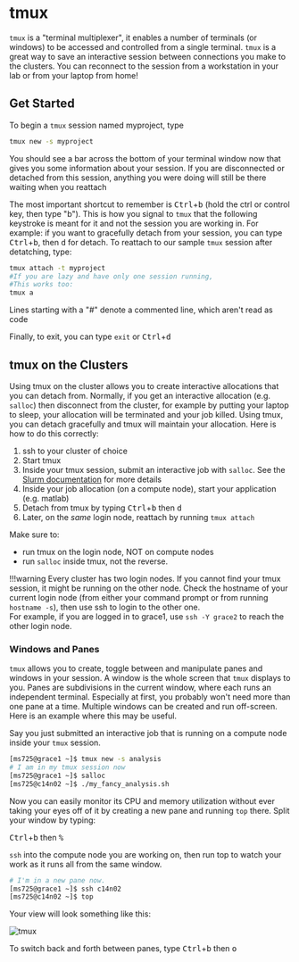 # tmux

`tmux` is a "terminal multiplexer", it enables a number of terminals (or windows) to be accessed and controlled from a single terminal. `tmux` is a great way to save an interactive session between connections you make to the clusters. You can reconnect to the session from a workstation in your lab or from your laptop from home!

## Get Started

To begin a `tmux` session named myproject, type

``` bash
tmux new -s myproject
```

You should see a bar across the bottom of your terminal window now that gives you some information about your session. If you are disconnected or detached from this session, anything you were doing will still be there waiting when you reattach

The most important shortcut to remember is <kbd>Ctrl</kbd>+<kbd>b</kbd> (hold the ctrl or control key, then type "b"). This is how you signal to `tmux` that the following keystroke is meant for it and not the session you are working in. For example: if you want to gracefully detach from your session, you can type <kbd>Ctrl</kbd>+<kbd>b</kbd>, then <kbd>d</kbd> for detach. To reattach to our sample `tmux` session after detatching, type:

``` bash
tmux attach -t myproject
#If you are lazy and have only one session running,
#This works too:
tmux a
```

Lines starting with a "#" denote a commented line, which aren't read as code

Finally, to exit, you can type `exit` or <kbd>Ctrl</kbd>+<kbd>d</kbd>

## tmux on the Clusters

Using tmux on the cluster allows you to create interactive allocations that you can detach from. Normally, if you get an interactive allocation (e.g. `salloc`) then disconnect from the cluster, for example by putting your laptop to sleep, your allocation will be terminated and your job killed. Using tmux, you can detach gracefully and tmux will maintain your allocation. Here is how to do this correctly:

1. ssh to your cluster of choice
1. Start tmux
1. Inside your tmux session, submit an interactive job with `salloc`. See the [Slurm documentation](/clusters-at-yale/job-scheduling#interactive-jobs) for more details
1. Inside your job allocation (on a compute node), start your application (e.g. matlab)
1. Detach from tmux by typing <kbd>Ctrl</kbd>+<kbd>b</kbd> then <kbd>d</kbd>
1. Later, on the _same_ login node, reattach by running `tmux attach`

Make sure to:

* run tmux on the login node, NOT on compute nodes
* run `salloc` inside tmux, not the reverse.

!!!warning
    Every cluster has two login nodes.  If you cannot find your tmux session, it might be running on the other node.  Check the hostname of your current login node (from either your command prompt or from running `hostname -s`), then use ssh to login to the other one.  
    For example, if you are logged in to grace1, use `ssh -Y grace2` to reach the other login node.


### Windows and Panes

`tmux` allows you to create, toggle between and manipulate panes and windows in your 
session. A window is the whole screen that `tmux` displays to you. Panes are subdivisions in the current window, where each runs an independent terminal. Especially at first, you probably won't need more than one pane at a time. Multiple windows can be created and run off-screen. Here is an example where this may be useful.

Say you just submitted an interactive job that is running on a compute node inside your `tmux` session.

``` bash
[ms725@grace1 ~]$ tmux new -s analysis
# I am in my tmux session now
[ms725@grace1 ~]$ salloc
[ms725@c14n02 ~]$ ./my_fancy_analysis.sh
```

Now you can easily monitor its CPU and memory utilization without ever taking your eyes off of it by creating a new pane and running `top` there. Split your window by typing:

<kbd>Ctrl</kbd>+<kbd>b</kbd> then <kbd>%</kbd>

`ssh` into the compute node you are working on, then run top to watch your work as it runs all from the same window.

``` bash
# I'm in a new pane now.
[ms725@grace1 ~]$ ssh c14n02
[ms725@c14n02 ~]$ top
```

Your view will look something like this:

![tmux](/img/tmux-michael.png)

To switch back and forth between panes, type <kbd>Ctrl</kbd>+<kbd>b</kbd> then <kbd>o</kbd>
